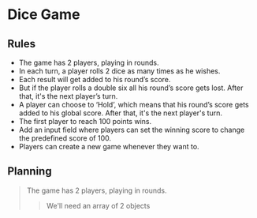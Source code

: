 # Dice Game

## Rules

- The game has 2 players, playing in rounds.
- In each turn, a player rolls 2 dice as many times as he wishes.
- Each result will get added to his round’s score.
- But if the player rolls a double six all his round’s score gets lost. After that, it's the next player’s turn.
- A player can choose to ‘Hold’, which means that his
  round’s score gets added to his global score.
  After that, it's the next player's turn.
- The first player to reach 100 points wins.
- Add an input field where players can set the winning
  score to change the predefined score of 100.
- Players can create a new game whenever they want to.

## Planning

> The game has 2 players, playing in rounds.
>> We'll need an array of 2 objects